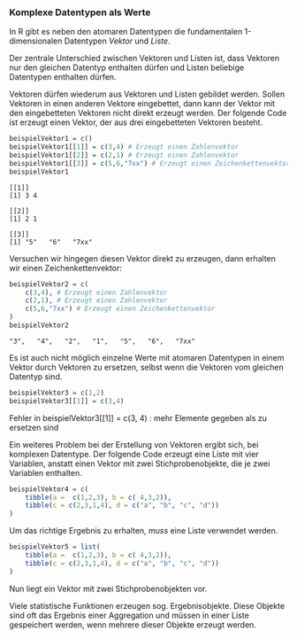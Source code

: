 ### Komplexe Datentypen als Werte

In R gibt es neben den atomaren Datentypen die fundamentalen 1-dimensionalen Datentypen *Vektor* und *Liste*. 

Der zentrale Unterschied zwischen Vektoren und Listen ist, dass Vektoren nur den gleichen Datentyp enthalten dürfen und Listen beliebige Datentypen enthalten dürfen. 

Vektoren dürfen wiederum aus Vektoren und Listen gebildet werden. Sollen Vektoren in einen anderen Vektore eingebettet, dann kann der Vektor mit den eingebetteten Vektoren nicht direkt erzeugt werden. Der folgende Code ist erzeugt einen Vektor, der aus drei eingebetteten Vektoren besteht.

```R
beispielVektor1 = c()
beispielVektor1[[1]] = c(3,4) # Erzeugt einen Zahlenvektor
beispielVektor1[[2]] = c(2,1) # Erzeugt einen Zahlenvektor
beispielVektor1[[3]] = c(5,6,"7xx") # Erzeugt einen Zeichenkettenvektor
beispielVektor1
```

```
[[1]]
[1] 3 4

[[2]]
[1] 2 1

[[3]]
[1] "5"   "6"   "7xx"
```

Versuchen wir hingegen diesen Vektor direkt zu erzeugen, dann erhalten wir einen Zeichenkettenvektor:

```R
beispielVektor2 = c(
    c(3,4), # Erzeugt einen Zahlenvektor
    c(2,1), # Erzeugt einen Zahlenvektor
    c(5,6,"7xx") # Erzeugt einen Zeichenkettenvektor
)
beispielVektor2
```

```
"3",   "4",   "2",   "1",   "5",   "6",   "7xx"
```

Es ist auch nicht möglich einzelne Werte mit atomaren Datentypen in einem Vektor durch Vektoren zu ersetzen, selbst wenn die Vektoren vom gleichen Datentyp sind.

```R
beispielVektor3 = c(1,2)
beispielVektor3[[1]] = c(3,4)
```

<p class="alert alert-danger">
Fehler in beispielVektor3[[1]] = c(3, 4) : mehr Elemente gegeben als zu ersetzen sind
</p>

Ein weiteres Problem bei der Erstellung von Vektoren ergibt sich, bei komplexen Datentype. Der folgende Code erzeugt eine Liste mit vier Variablen, anstatt einen Vektor mit zwei Stichprobenobjekte, die je zwei Variablen enthalten.

```R
beispielVektor4 = c(
    tibble(a =  c(1,2,3), b = c( 4,3,2)), 
    tibble(c = c(2,3,1,4), d = c("a", "b", "c", "d"))
) 
```

Um das richtige Ergebnis zu erhalten, *muss* eine Liste verwendet werden. 


```R
beispielVektor5 = list(
    tibble(a =  c(1,2,3), b = c( 4,3,2)), 
    tibble(c = c(2,3,1,4), d = c("a", "b", "c", "d"))
) 
```

Nun liegt ein Vektor mit zwei Stichprobenobjekten vor. 

<p class="alert alert-warning" markdown="1">
Viele statistische Funktionen erzeugen sog. Ergebnisobjekte. Diese Objekte sind oft das Ergebnis einer Aggregation und müssen in einer Liste gespeichert werden, wenn mehrere dieser Objekte erzeugt werden.
</p>
